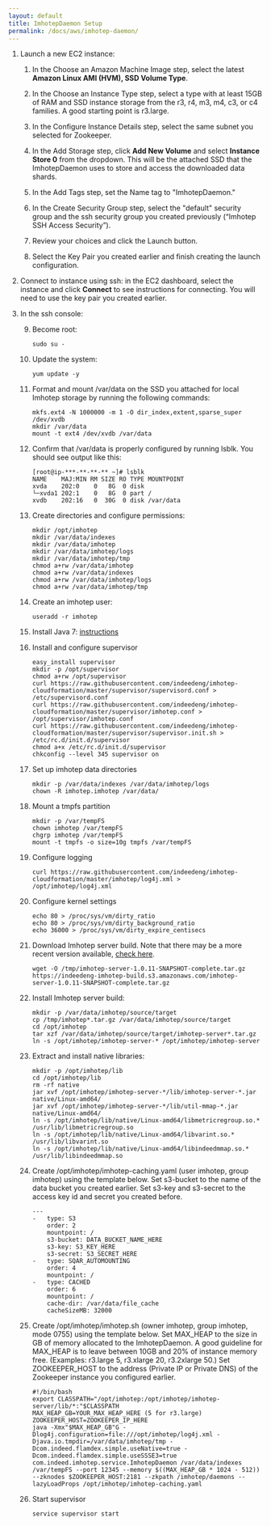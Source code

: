 ```yaml
---
layout: default
title: ImhotepDaemon Setup
permalink: /docs/aws/imhotep-daemon/
---
```




1. Launch a new EC2 instance:

    1. In the Choose an Amazon Machine Image step, select the latest **Amazon Linux AMI (HVM), SSD Volume Type**.

    2. In the Choose an Instance Type step, select a type with at least 15GB of RAM and SSD instance storage from the r3, r4, m3, m4, c3, or c4 families. A good starting point is r3.large.

    3. In the Configure Instance Details step, select the same subnet you selected for Zookeeper.

    4. In the Add Storage step, click **Add New Volume** and select **Instance Store 0** from the dropdown. This will be the attached SSD that the ImhotepDaemon uses to store and access the downloaded data shards.

    5. In the Add Tags step, set the Name tag to "ImhotepDaemon."

    6. In the Create Security Group step, select the "default" security group and the ssh security group you created previously (“Imhotep SSH Access Security”).

    7. Review your choices and click the Launch button.

    8. Select the Key Pair you created earlier and finish creating the launch configuration.

2. Connect to instance using ssh: in the EC2 dashboard, select the instance and click **Connect** to see instructions for connecting. You will need to use the key pair you created earlier.


3. In the ssh console:

    9. Become root:
    
        ```
        sudo su -
        ```

    10. Update the system:
    
        ```
        yum update -y
        ```

    12. Format and mount /var/data on the SSD you attached for local Imhotep storage by running the following commands:
    
        ```
        mkfs.ext4 -N 1000000 -m 1 -O dir_index,extent,sparse_super /dev/xvdb
        mkdir /var/data
        mount -t ext4 /dev/xvdb /var/data
        ```

    13. Confirm that /var/data is properly configured by running lsblk. You should see output like this:
    
        ```
        [root@ip-***-**-**-** ~]# lsblk
        NAME    MAJ:MIN RM SIZE RO TYPE MOUNTPOINT
        xvda    202:0    0   8G  0 disk
        └─xvda1 202:1    0   8G  0 part /
        xvdb    202:16   0  30G  0 disk /var/data
        ```

    14. Create directories and configure permissions:
    
        ```
        mkdir /opt/imhotep
        mkdir /var/data/indexes
        mkdir /var/data/imhotep
        mkdir /var/data/imhotep/logs
        mkdir /var/data/imhotep/tmp
        chmod a+rw /var/data/imhotep
        chmod a+rw /var/data/indexes
        chmod a+rw /var/data/imhotep/logs
        chmod a+rw /var/data/imhotep/tmp
        ```

    15. Create an imhotep user:
        
        ```
        useradd -r imhotep
        ```

    16. Install Java 7: [instructions](../install-java/)

    17. Install and configure supervisor
        
        ```
        easy_install supervisor
        mkdir -p /opt/supervisor
        chmod a+rw /opt/supervisor
        curl https://raw.githubusercontent.com/indeedeng/imhotep-cloudformation/master/supervisor/supervisord.conf > /etc/supervisord.conf
        curl https://raw.githubusercontent.com/indeedeng/imhotep-cloudformation/master/supervisor/imhotep.conf > /opt/supervisor/imhotep.conf
        curl https://raw.githubusercontent.com/indeedeng/imhotep-cloudformation/master/supervisor/supervisor.init.sh > /etc/rc.d/init.d/supervisor
        chmod a+x /etc/rc.d/init.d/supervisor
        chkconfig --level 345 supervisor on
        ```

    18. Set up imhotep data directories
    
        ```
        mkdir -p /var/data/indexes /var/data/imhotep/logs
        chown -R imhotep.imhotep /var/data/
        ```

    19. Mount a tmpfs partition
    
        ```
        mkdir -p /var/tempFS
        chown imhotep /var/tempFS
        chgrp imhotep /var/tempFS
        mount -t tmpfs -o size=10g tmpfs /var/tempFS
        ```

    20. Configure logging
    
        ```
        curl https://raw.githubusercontent.com/indeedeng/imhotep-cloudformation/master/imhotep/log4j.xml > /opt/imhotep/log4j.xml
        ```

    21. Configure kernel settings

        ```
        echo 80 > /proc/sys/vm/dirty_ratio
        echo 80 > /proc/sys/vm/dirty_background_ratio
        echo 36000 > /proc/sys/vm/dirty_expire_centisecs
        ```

    22. Download Imhotep server build. Note that there may be a more recent version available, [check here](https://indeedeng-imhotep-build.s3.amazonaws.com/).
    
        ```
        wget -O /tmp/imhotep-server-1.0.11-SNAPSHOT-complete.tar.gz https://indeedeng-imhotep-build.s3.amazonaws.com/imhotep-server-1.0.11-SNAPSHOT-complete.tar.gz
        ```

    23. Install Imhotep server build:
    
        ```
        mkdir -p /var/data/imhotep/source/target
        cp /tmp/imhotep*.tar.gz /var/data/imhotep/source/target
        cd /opt/imhotep
        tar xzf /var/data/imhotep/source/target/imhotep-server*.tar.gz 
        ln -s /opt/imhotep/imhotep-server-* /opt/imhotep/imhotep-server
        ```

    24. Extract and install native libraries:
    
        ```
        mkdir -p /opt/imhotep/lib
        cd /opt/imhotep/lib
        rm -rf native
        jar xvf /opt/imhotep/imhotep-server-*/lib/imhotep-server-*.jar native/Linux-amd64/
        jar xvf /opt/imhotep/imhotep-server-*/lib/util-mmap-*.jar native/Linux-amd64/
        ln -s /opt/imhotep/lib/native/Linux-amd64/libmetricregroup.so.* /usr/lib/libmetricregroup.so
        ln -s /opt/imhotep/lib/native/Linux-amd64/libvarint.so.* /usr/lib/libvarint.so
        ln -s /opt/imhotep/lib/native/Linux-amd64/libindeedmmap.so.* /usr/lib/libindeedmmap.so
        ```

    25. Create /opt/imhotep/imhotep-caching.yaml (user imhotep, group imhotep) using the template below. Set s3-bucket to the name of the data bucket you created earlier. Set s3-key and s3-secret to the access key id and secret you created before.

        ```
        ---
        -   type: S3
            order: 2
            mountpoint: /
            s3-bucket: DATA_BUCKET_NAME_HERE
            s3-key: S3_KEY_HERE
            s3-secret: S3_SECRET_HERE
        -   type: SQAR_AUTOMOUNTING
            order: 4
            mountpoint: /
        -   type: CACHED
            order: 6
            mountpoint: /
            cache-dir: /var/data/file_cache
            cacheSizeMB: 32000
        ```

    26. Create /opt/imhotep/imhotep.sh (owner imhotep, group imhotep, mode 0755) using the template below. Set MAX_HEAP to the size in GB of memory allocated to the ImhotepDaemon. A good guideline for MAX_HEAP is to leave between 10GB and 20% of instance memory free. (Examples: r3.large 5, r3.xlarge 20, r3.2xlarge 50.) Set ZOOKEEPER_HOST to the address (Private IP or Private DNS) of the Zookeeper instance you configured earlier.
    
        ```
        #!/bin/bash
        export CLASSPATH="/opt/imhotep:/opt/imhotep/imhotep-server/lib/*:"$CLASSPATH
        MAX_HEAP_GB=YOUR_MAX_HEAP_HERE (5 for r3.large)
        ZOOKEEPER_HOST=ZOOKEEPER_IP_HERE
        java -Xmx"$MAX_HEAP_GB"G -Dlog4j.configuration=file:///opt/imhotep/log4j.xml -Djava.io.tmpdir=/var/data/imhotep/tmp -Dcom.indeed.flamdex.simple.useNative=true -Dcom.indeed.flamdex.simple.useSSSE3=true com.indeed.imhotep.service.ImhotepDaemon /var/data/indexes /var/tempFS --port 12345 --memory $((MAX_HEAP_GB * 1024 - 512)) --zknodes $ZOOKEEPER_HOST:2181 --zkpath /imhotep/daemons --lazyLoadProps /opt/imhotep/imhotep-caching.yaml
        ```

    27. Start supervisor
    
        ```
        service supervisor start
        ```
